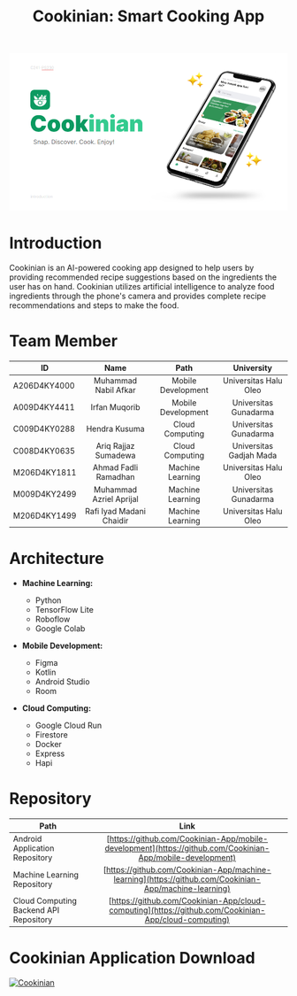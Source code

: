 <h1 align="center"> Cookinian: Smart Cooking App </h1> <br>
<p align="center">
  <a>
    <img alt="Cookinian" title="Cookinian" src="https://github.com/Cookinian-App/.github/blob/main/profile/Banner%201.png">
  </a>
</p>

# Introduction

Cookinian is an AI-powered cooking app designed to help users by providing recommended recipe suggestions based on the ingredients the user has on hand. Cookinian utilizes artificial intelligence to analyze food ingredients through the phone's camera and provides complete recipe recommendations and steps to make the food.

# Team Member

| ID | Name | Path | University |
| ----------- | :---------: | :----------: | :----------: |
| A206D4KY4000 | Muhammad Nabil Afkar | Mobile Development | Universitas Halu Oleo |
| A009D4KY4411 | Irfan Muqorib | Mobile Development | Universitas Gunadarma |
| C009D4KY0288 | Hendra Kusuma | Cloud Computing | Universitas Gunadarma |
| C008D4KY0635 | Ariq Rajjaz Sumadewa | Cloud Computing | Universitas Gadjah Mada |
| M206D4KY1811 | Ahmad Fadli Ramadhan | Machine Learning | Universitas Halu Oleo |
| M009D4KY2499 | Muhammad Azriel Aprijal | Machine Learning | Universitas Gunadarma |
| M206D4KY1499 | Rafi Iyad Madani Chaidir | Machine Learning | Universitas Halu Oleo |

# Architecture

- **Machine Learning:**
  - Python
  - TensorFlow Lite
  - Roboflow
  - Google Colab

- **Mobile Development:**
  - Figma
  - Kotlin
  - Android Studio
  - Room

- **Cloud Computing:**
  - Google Cloud Run
  - Firestore
  - Docker
  - Express
  - Hapi
 
# Repository

| Path | Link |
| ----------- | :---------: |
| Android Application Repository | [https://github.com/Cookinian-App/mobile-development](https://github.com/Cookinian-App/mobile-development) |
| Machine Learning Repository | [https://github.com/Cookinian-App/machine-learning](https://github.com/Cookinian-App/machine-learning) |
| Cloud Computing Backend API Repository | [https://github.com/Cookinian-App/cloud-computing](https://github.com/Cookinian-App/cloud-computing) |

# Cookinian Application Download

[![Cookinian](https://img.shields.io/badge/Cookinian-Download%20APK-black.svg?style=for-the-badge&logo=Cookinian&logoColor=white&logo=https%3A%2F%2Fraw.githubusercontent.com%2FCookinian-App%2F.github%2Fmain%2Fprofile%2FLogo%2520Cookinian.svg)](https://bit.ly/cookinian-apk)


